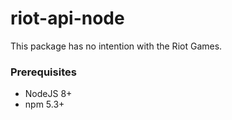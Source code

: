 # riot-api-node

This package has no intention with the Riot Games.

### Prerequisites
* NodeJS 8+
* npm 5.3+
